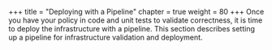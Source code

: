 +++
title = "Deploying with a Pipeline"
chapter = true
weight = 80
+++
Once you have your policy in code and unit tests to validate correctness, it is time to deploy the infrastructure with a pipeline. This section describes setting up a pipeline for infrastructure validation and deployment.
